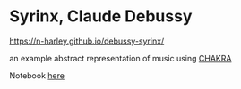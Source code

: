 # Syrinx, Claude Debussy

<https://n-harley.github.io/debussy-syrinx/>

an example abstract representation of music using [CHAKRA](http://www.n-harley.github.io/chakra-ontology/)

Notebook [here](https://nbviewer.jupyter.org/github/n-harley/debussy-syrinx/blob/main/syrinx.ipynb)
